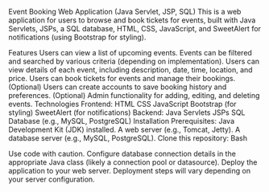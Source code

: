 Event Booking Web Application (Java Servlet, JSP, SQL)
This is a web application for users to browse and book tickets for events, built with Java Servlets, JSPs, a SQL database, HTML, CSS, JavaScript, and SweetAlert for notifications (using Bootstrap for styling).

Features
Users can view a list of upcoming events.
Events can be filtered and searched by various criteria (depending on implementation).
Users can view details of each event, including description, date, time, location, and price.
Users can book tickets for events and manage their bookings.
(Optional) Users can create accounts to save booking history and preferences.
(Optional) Admin functionality for adding, editing, and deleting events.
Technologies
Frontend:
HTML
CSS
JavaScript
Bootstrap (for styling)
SweetAlert (for notifications)
Backend:
Java Servlets
JSPs
SQL Database (e.g., MySQL, PostgreSQL)
Installation
Prerequisites:
Java Development Kit (JDK) installed.
A web server (e.g., Tomcat, Jetty).
A database server (e.g., MySQL, PostgreSQL).
Clone this repository:
Bash

Use code with caution.
Configure database connection details in the appropriate Java class (likely a connection pool or datasource).
Deploy the application to your web server. Deployment steps will vary depending on your server configuration.
